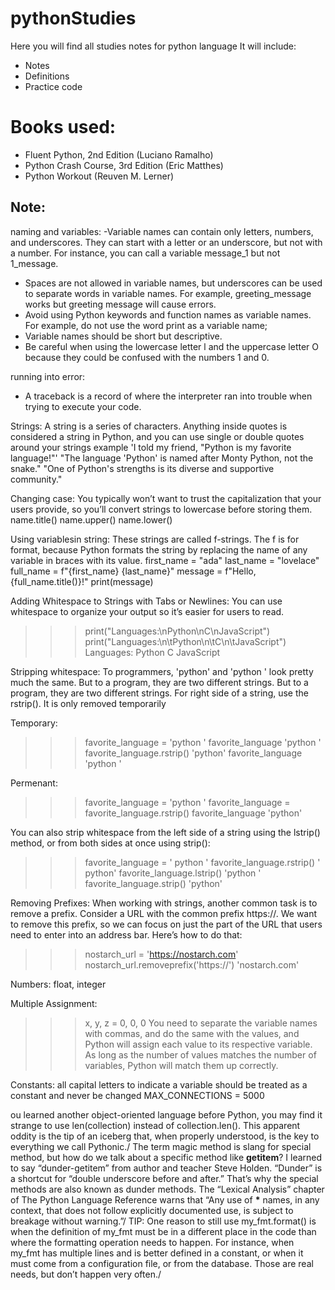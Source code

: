# pythonStudies
Here you will find all studies notes for python language
It will include:
- Notes
- Definitions
- Practice code


# Books used:
- Fluent Python, 2nd Edition (Luciano Ramalho)
- Python Crash Course, 3rd Edition (Eric Matthes)
- Python Workout (Reuven M. Lerner)


## Note:

naming and variables:
-Variable names can contain only letters, numbers, and underscores. They can start with a letter or an underscore, but not with a number. For instance, you can call a variable message_1 but not 1_message.
- Spaces are not allowed in variable names, but underscores can be used to separate words in variable names. For example, greeting_message works but greeting message will cause errors.
- Avoid using Python keywords and function names as variable names. For example, do not use the word print as a variable name;
- Variable names should be short but descriptive.
- Be careful when using the lowercase letter l and the uppercase letter O because they could be confused with the numbers 1 and 0.

running into error:
- A traceback is a record of where the interpreter ran into trouble when trying to execute your code.

Strings:
A string is a series of characters. Anything inside quotes is considered a string in Python, and you can use single or double quotes around your strings
example
'I told my friend, "Python is my favorite language!"'
"The language 'Python' is named after Monty Python, not the snake."
"One of Python's strengths is its diverse and supportive community."

Changing case:
You typically won’t want to trust the capitalization that your users provide, so you’ll convert strings to lowercase before storing them. 
name.title()
name.upper()
name.lower()


Using variablesin string:
These strings are called f-strings. The f is for format, because Python formats the string by replacing the name of any variable in braces with its value.
first_name = "ada"
last_name = "lovelace"
full_name = f"{first_name} {last_name}"
message = f"Hello, {full_name.title()}!"
print(message)

Adding Whitespace to Strings with Tabs or Newlines:
You can use whitespace to organize your output so it’s easier for users to read.
>>>print("Languages:\nPython\nC\nJavaScript")
>>> print("Languages:\n\tPython\n\tC\n\tJavaScript")
Languages:
    Python
    C
    JavaScript

Stripping whitespace:
To programmers, 'python' and 'python ' look pretty much the same. But to a program, they are two different strings. 
But to a program, they are two different strings. For right side of a string, use the rstrip(). It is only removed temporarily

Temporary:
>>> favorite_language = 'python '
>>> favorite_language
'python '
>>> favorite_language.rstrip()
'python'
>>> favorite_language
'python '

Permenant:
>>> favorite_language = 'python '
>>> favorite_language = favorite_language.rstrip()
>>> favorite_language
'python'

You can also strip whitespace from the left side of a string using the lstrip() method, or from both sides at once using strip():
>>> favorite_language = ' python '
>>> favorite_language.rstrip()
' python'
>>> favorite_language.lstrip()
'python '
>>> favorite_language.strip()
'python'

Removing Prefixes:
When working with strings, another common task is to remove a prefix. Consider a URL with the common prefix https://. We want to remove this prefix, so we can focus on just the part of the URL that users need to enter into an address bar. Here’s how to do that:
>>> nostarch_url = 'https://nostarch.com'
>>> nostarch_url.removeprefix('https://')
'nostarch.com'


Numbers:
float, integer

Multiple Assignment:
>>> x, y, z = 0, 0, 0
You need to separate the variable names with commas, and do the same with the values, and Python will assign each value to its respective variable. As long as the number of values matches the number of variables, Python will match them up correctly.

Constants:
all capital letters to indicate a variable should be treated as a constant and never be changed
MAX_CONNECTIONS = 5000







ou learned another object-oriented language before Python, you may find it strange to use len(collection) instead of collection.len(). This apparent oddity is the tip of an iceberg that, when properly understood, is the key to everything we call Pythonic./
The term magic method is slang for special method, but how do we talk about a specific method like __getitem__? I learned to say “dunder-getitem” from author and teacher Steve Holden. “Dunder” is a shortcut for “double underscore before and after.” That’s why the special methods are also known as dunder methods. The “Lexical Analysis” chapter of The Python Language Reference warns that “Any use of __*__ names, in any context, that does not follow explicitly documented use, is subject to breakage without warning.”/
TIP:
One reason to still use my_fmt.format() is when the definition of my_fmt must be in a different place in the code than where the formatting operation needs to happen. For instance, when my_fmt has multiple lines and is better defined in a constant, or when it must come from a configuration file, or from the database. Those are real needs, but don’t happen very often./

